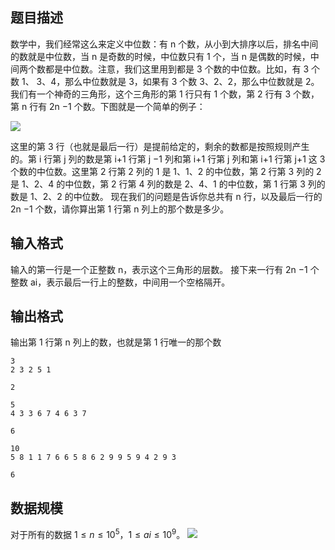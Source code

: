 ## 题目描述

数学中，我们经常这么来定义中位数：有 n 个数，从小到大排序以后，排名中间的数就是中位数，当 n 是奇数的时候，中位数只有 1 个，当 n 是偶数的时候，中间两个数都是中位数。注意，我们这里用到都是 3 个数的中位数。比如，有 3 个数 1、
3、4，那么中位数就是 3，如果有 3 个数 3、2、2，那么中位数就是 2。
我们有一个神奇的三角形，这个三角形的第 1 行只有 1 个数，第 2 行有 3 个数，第 n 行有 2n −1 个数。下图就是一个简单的例子：

![](http://www.bitcode.vip/upload/image/20210301/20210301223313_49130.jpg)

这里的第 3 行（也就是最后一行）是提前给定的，剩余的数都是按照规则产生的。第 i 行第 j 列的数是第 i+1 行第 j −1 列和第 i+1 行第 j 列和第 i+1 行第 j+1 这 3 个数的中位数。这里第 2 行第 2 列的 1 是 1、1、2 的中位数，第 2 行第 3 列的 2 是 1、2、4 的中位数，第 2 行第 4 列的数是 2、4、1 的中位数，第 1 行第 3 列的数是 1、2、2 的中位数。
现在我们的问题是告诉你总共有 n 行，以及最后一行的 2n −1 个数，请你算出第 1 行第 n 列上的那个数是多少。

## 输入格式

输入的第一行是一个正整数 n，表示这个三角形的层数。
接下来一行有 2n −1 个整数 ai，表示最后一行上的整数，中间用一个空格隔开。

## 输出格式

输出第 1 行第 n 列上的数，也就是第 1 行唯一的那个数

```input1
3
2 3 2 5 1
```

```output1
2
```

```input2
5
4 3 3 6 7 4 6 3 7
```

```output2
6
```

```input3
10
5 8 1 1 7 6 6 5 8 6 2 9 9 5 9 4 2 9 3
```

```output3
6
```

## 数据规模

对于所有的数据 $1≤n≤10^5$，$1≤a_​i​≤10^9$。
![](http://www.bitcode.vip/upload/image/20210301/20210301223219_89827.png)

